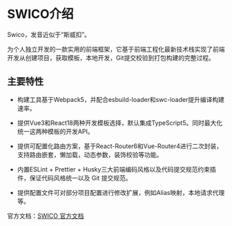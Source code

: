 # SWICO介绍

Swico，发音近似于“斯威扣”。

为个人独立开发的一款实用的前端框架，它基于前端工程化最新技术栈实现了前端开发从创建项目，获取模板，本地开发，Git提交校验到打包构建的完整过程。


## 主要特性

- 构建工具基于Webpack5，并配合esbuild-loader和swc-loader提升编译构建速率。

- 提供Vue3和React18两种开发模板选择，默认集成TypeScript5。同时最大化统一这两种模板的开发API。

- 提供可配置化路由方案，基于React-Router6和Vue-Router4进行二次封装，支持路由嵌套，懒加载，动态参数，装饰校验等功能。

- 内置ESLint + Prettier + Husky三大前端编码风格以及代码提交规范约束插件，保证代码风格统一以及 Git 提交规范。

- 提供配置文件可对部分项目配置进行修改扩展，例如Alias映射，本地请求代理等。


官方文档：[SWICO 官方文档](https://scw1997.github.io/swico-docs)
